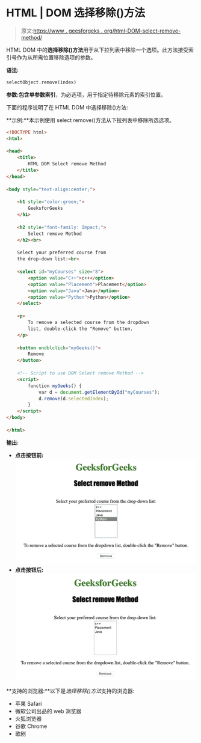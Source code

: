 # HTML | DOM 选择移除()方法

> 原文:[https://www . geesforgeks . org/html-DOM-select-remove-method/](https://www.geeksforgeeks.org/html-dom-select-remove-method/)

HTML DOM 中的**选择移除()方法**用于从下拉列表中移除一个选项。此方法接受索引号作为从所需位置移除选项的参数。

**语法:**

```html
selectObject.remove(index)
```

**参数:**包含单参数**索引**，为必选项，用于指定待移除元素的索引位置。

下面的程序说明了在 HTML DOM 中选择移除()方法:

**示例:**本示例使用 select remove()方法从下拉列表中移除所选选项。

```html
<!DOCTYPE html>
<html>

<head> 
    <title>
        HTML DOM Select remove Method
    </title> 
</head>

<body style="text-align:center;">

    <h1 style="color:green;">
        GeeksforGeeks
    </h1> 

    <h2 style="font-family: Impact;">
        Select remove Method
    </h2><br>

    Select your preferred course from
    the drop-down list:<br>

    <select id="myCourses" size="8">
        <option value="C++">c++</option>
        <option value="Placement">Placement</option>
        <option value="Java">Java</option>
        <option value="Python">Python</option>
    </select>

    <p>
        To remove a selected course from the dropdown 
        list, double-click the "Remove" button.
    </p>

    <button ondblclick="myGeeks()">
        Remove
    </button>

    <!-- Script to use DOM Select remove Method -->
    <script>
        function myGeeks() {
            var d = document.getElementById("myCourses");
            d.remove(d.selectedIndex);
        }
    </script>
</body>

</html>                                                  
```

**输出:**

*   **点击按钮前:**
    ![](img/8a92c92fc07ec18d2fa4b4dd76628a8d.png)
*   **点击按钮后:**
    ![](img/63b7ffe362946597c869a55973928593.png)

**支持的浏览器:**以下是*选择移除()方法*支持的浏览器:

*   苹果 Safari
*   微软公司出品的 web 浏览器
*   火狐浏览器
*   谷歌 Chrome
*   歌剧